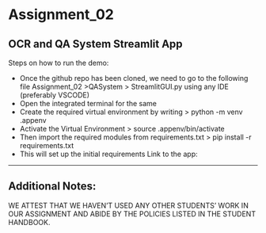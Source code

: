 # Assignment_02

OCR and QA System Streamlit App
---------------
Steps on how to run the demo:
* Once the github repo has been cloned, we need to go to the following file Assignment_02 >QASystem > StreamlitGUI.py using any IDE (preferably VSCODE)
* Open the integrated terminal for the same
* Create the required virtual environment by writing > python -m venv .appenv
* Activate the Virtual Environment > source .appenv/bin/activate
* Then import the required modules from requirements.txt > pip install -r requirements.txt
* This will set up the initial requirements
Link to the app:
-----------------

Additional Notes:
---------------
WE ATTEST THAT WE HAVEN’T USED ANY OTHER STUDENTS’ WORK IN OUR ASSIGNMENT AND ABIDE BY THE POLICIES LISTED IN THE STUDENT HANDBOOK.
